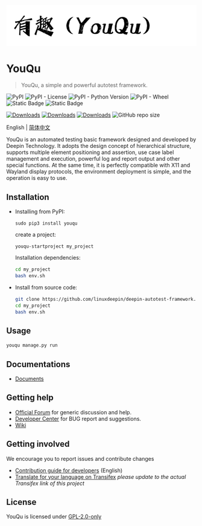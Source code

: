 ![](https://raw.githubusercontent.com/mikigo/pic/main/logo.png)

# YouQu

> YouQu, a simple and powerful autotest framework.

![PyPI](https://img.shields.io/pypi/v/youqu?style=flat&logo=github&link=https%3A%2F%2Fpypi.org%2Fproject%2Fyouqu%2F)
![PyPI - License](https://img.shields.io/pypi/l/youqu)
![PyPI - Python Version](https://img.shields.io/pypi/pyversions/youqu)
![PyPI - Wheel](https://img.shields.io/pypi/wheel/youqu)
![Static Badge](https://img.shields.io/badge/UOS%2FDeepin-Platform?style=flat-square&label=OS)
![Static Badge](https://img.shields.io/badge/Linux-Platform?style=flat-square&label=Platform)

[![Downloads](https://static.pepy.tech/badge/youqu/week)](https://pepy.tech/project/youqu)
[![Downloads](https://static.pepy.tech/badge/youqu/month)](https://pepy.tech/project/youqu)
[![Downloads](https://static.pepy.tech/badge/youqu)](https://pepy.tech/project/youqu)
![GitHub repo size](https://img.shields.io/github/repo-size/linuxdeepin/deepin-autotest-framework)

English | [简体中文](README.md) 

YouQu is an automated testing basic framework designed and developed by Deepin Technology. It adopts the design concept of hierarchical structure, supports multiple element positioning and assertion, use case label management and execution, powerful log and report output and other special functions. At the same time, it is perfectly compatible with X11 and Wayland display protocols, the environment deployment is simple, and the operation is easy to use.

## Installation

- Installing from PyPI:

  ```shel
  sudo pip3 install youqu
  ```

  create a project:

  ```shell
  youqu-startproject my_project
  ```

  Installation dependencies:

  ```sh
  cd my_project
  bash env.sh
  ```

- Install from source code:

  ```sh
  git clone https://github.com/linuxdeepin/deepin-autotest-framework.git my_project
  cd my_project
  bash env.sh
  ```

## Usage

```sh
youqu manage.py run
```

## Documentations

- [Documents](https://linuxdeepin.github.io/deepin-autotest-framework/)

## Getting help

- [Official Forum](https://bbs.deepin.org/) for generic discussion and help.
- [Developer Center](https://github.com/linuxdeepin/developer-center) for BUG report and suggestions.
- [Wiki](https://wiki.deepin.org/)

## Getting involved

We encourage you to report issues and contribute changes

- [Contribution guide for developers](https://github.com/linuxdeepin/developer-center/wiki/Contribution-Guidelines-for-Developers-en) (English)
- [Translate for your language on Transifex](#) *please update to the actual Transifex link of this project*

## License

YouQu is licensed under [GPL-2.0-only](LICENSE)